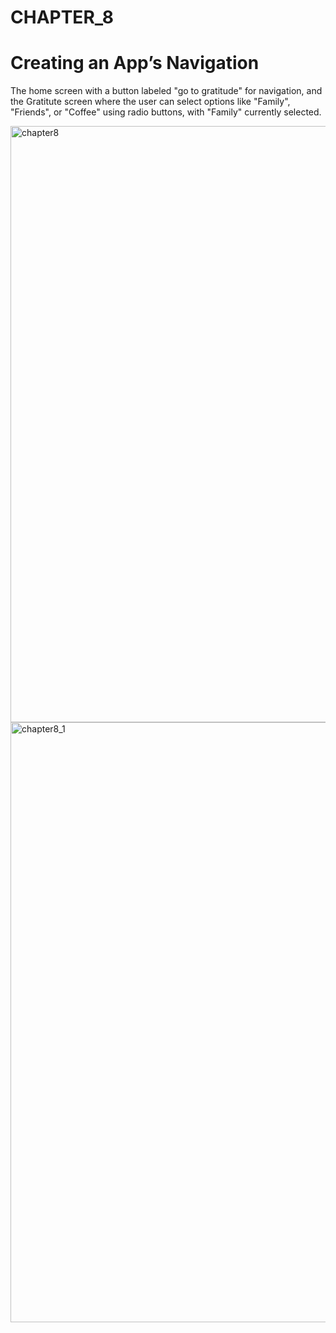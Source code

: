 # CHAPTER_8
# Creating an App’s Navigation

The home screen with a button labeled "go to gratitude" for navigation, and the Gratitute screen where the user can select options like "Family", "Friends", or "Coffee" using radio buttons, with "Family" currently selected.


<img width="954" alt="chapter8" src="https://github.com/user-attachments/assets/f7957d95-16d2-4e6f-8a91-989bca5f71a6">


<img width="960" alt="chapter8_1" src="https://github.com/user-attachments/assets/00154354-fde8-4bba-90e2-f4c52bc51500">
